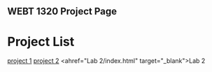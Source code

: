 ## WEBT 1320 Project Page

<h1>Project List</h1>

<a href="project1/index.html" target="_blank">project 1</a>
<a href="Project 2/index.html" target="_blank">project 2</a>
<ahref="Lab 2/index.html" target="_blank">Lab 2</a>



